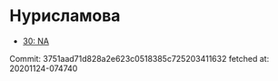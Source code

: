 # Нурисламова
- [30: NA](30.md)

Commit: 3751aad71d828a2e623c0518385c725203411632
 fetched at: 20201124-074740
